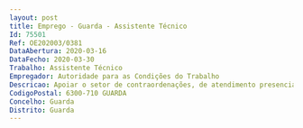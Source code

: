 ```yaml
--- 
layout: post
title: Emprego - Guarda - Assistente Técnico
Id: 75501
Ref: OE202003/0381
DataAbertura: 2020-03-16
DataFecho: 2020-03-30
Trabalho: Assistente Técnico
Empregador: Autoridade para as Condições do Trabalho
Descricao: Apoiar o setor de contraordenações, de atendimento presencial e telefónico, atendimentos ao público, e receção de documentos, organizar toda a documentação quer da área inspetiva quer das contraordenações e administrativa, rececionar, registar, arquivar e distribuir toda a correspondência, redigir ofícios, informações e emails, efetuar o registo de Livretes Individuais de Controlo, garantir a gestão do economato, garantir o expediente junto dos CTT e dos Tribunais. Poderá ainda desempenhar outras tarefas, dentro da respetiva categoria profissional.Requisitos preferenciais    Carta de Condução, válida, para a categoria de veículos ligeiros categoria B
CodigoPostal: 6300-710 GUARDA
Concelho: Guarda
Distrito: Guarda
--- 
```

